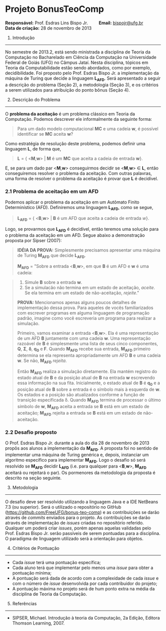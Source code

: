 Projeto BonusTeoComp
==============
**Responsável:** Prof. Esdras Lins Bispo Jr. &nbsp; &nbsp; &nbsp; &nbsp; **Email:** bispojr@ufg.br <br>
**Data de criação:** 28 de novembro de 2013


1. Introdução
-------------

No semestre de 2013.2, está sendo ministrada a disciplina de Teoria da Computação no Bacharelado em Ciência da Computação na Universidade Federal de Goiás (UFG) no Câmpus Jataí. Nesta disciplina, tópicos em Teoria da Computabilidade estão sendo abordados, como por exemplo, decidibilidade. Foi proposto pelo Prof. Esdras Bispo Jr. a implementação da máquina de Turing que decide a linguagem **L<sub>AFD</sub>**. Será apresentado a seguir a descrição do problema (Seção 2), a metodologia (Seção 3), e os critérios a serem utilizados para atribuição do ponto bônus (Seção 4).

2. Descrição do Problema
-------------------------

O **problema da aceitação** é um problema clássico em Teoria da Computação. Podemos descrever ele informalmente da seguinte forma: 

> Para um dado modelo computacional **MC** e uma cadeia **w**, é possível identificar se **MC** aceita **w**?
    
Como estratégia de resolução deste problema, podemos definir uma linguagem **L**, de forma que, 

> **L** = { \<**M**,**w**\> | **M** é um **MC** que aceita a cadeia de entrada **w**}.
    
E, se para um dado par \<**M**,**w**\> conseguirmos decidir se \<**M**,**w**\> &isin; **L**, então conseguiremos resolver o problema da aceitação. Com outras palavras, uma forma de resolver o problema da aceitação é provar que **L** é decidível.

### 2.1 Problema de aceitação em um AFD ######

Podemos aplicar o problema da aceitação em um Autômato Finito Determinístico (AFD). Definiremos uma linguagem **L<sub>AFD</sub>**, como se segue,

> **L<sub>AFD</sub>** = { <**B**,**w**> | **B** é um AFD que aceita a cadeia de entrada *w*}.
  
Logo, se provarmos que **L<sub>AFD</sub>** é decidível, então teremos uma solução para o problema da aceitação em um AFD. Segue abaixo a demonstração proposta por Sipser (2007):

> **IDÉIA DA PROVA:** Simplesmente precisamos apresentar uma máquina de Turing **M<sub>AFD</sub>** que decide **L<sub>AFD</sub>**.
>  
> **M<sub>AFD</sub>** = "Sobre a entrada \<**B**,**w**\>, em que **B** é um AFD e **w** é uma cadeia:

> 1.  Simule **B** sobre a entrada **w**.
> 2.  Se a simulacão não termina em um estado de aceitação, *aceite*. Se ela termina em um estado de não-aceitação, *rejeite*."
>
> **PROVA:** Mencionamos apenas alguns poucos detalhes de implementação dessa prova. Para aqueles de vocês familiarizados com escrever programas em alguma linguagem de programação padrão, imagine como você escreveria um programa para realizar a simulação. 
>
> Primeiro, vamos examinar a entrada \<**B**,**w**\>. Ela é uma representação de um AFD **B** juntamente com uma cadeia **w**. Uma representação razoável de **B** é simplesmente uma lista de seus cinco componentes, **Q**, **Σ**, **δ**, **q<sub>0</sub>** e **F**. Quando **M<sub>AFD</sub>** recebe sua entrada, **M<sub>AFD</sub>** primeiro determina se ela representa apropriadamente
um AFD **B** e uma cadeia **w**. Se não, **M<sub>AFD</sub>** *rejeita*. 
>
> Então **M<sub>AFD</sub>** realiza a simulação diretamente. Ela mantém registro do estado atual de **B** e da posição atual de **B** na entrada **w** escrevendo essa informação na sua fita. Inicialmente, o estado atual de **B** é **q<sub>0</sub>** e a posição atual de **B** sobre a entrada é o símbolo mais à esquerda de **w**. Os estados e a posição são atualizados conforme a função de transição especificada δ. Quando **M<sub>AFD</sub>** termina de processar o último símbolo de **w**, **M<sub>AFD</sub>** aceita a entrada se **B** está em um estado de aceitação; **M<sub>AFD</sub>** rejeita a entrada se **B** está em um estado de não-aceitação.

### 2.2 Desafio proposto ######

O Prof. Esdras Bispo Jr. durante a aula do dia 28 de novembro de 2013 propôs aos alunos a implementação da **M<sub>AFD</sub>**. A proposta foi no sentido de implementar uma máquina de Turing genérica e, depois, instanciar um algoritmo específico para implementar **M<sub>AFD</sub>**. Logo o desafio só será resolvido se **M<sub>AFD</sub>** decidir **L<sub>AFD</sub>** (i.e. para qualquer para \<**B**,**w**\>, **M<sub>AFD</sub>** aceitará ou rejeitará o par). Os pormenores da metodologia da proposta é descrito na seção seguinte.

3. Metodologia
-------------------------

O desafio deve ser resolvido utilizando a linguagem Java e a IDE NetBeans 7.3 (ou superior). Será o utilizado o repositório no GitHub (https://github.com/FreeUFG/bonus-teo-comp) e as contribuições se darão através de *commits* enviados para o projeto. As contribuições se darão através de implementação de *issues* criadas no repositório referido. Qualquer um poderá criar *issues*, porém apenas aquelas validadas pelo Prof. Esdras Bispo Jr. serão passíveis de serem pontuadas para a disciplina. O paradigma de linguagem utilizado será a orientação para objetos.

4. Critérios de Pontuação
-------------------------

* Cada *issue* terá uma pontuação específica;
* Cada aluno terá que implementar pelo menos uma *issue* para obter a pontuação mínima;
* A pontuação será dada de acordo com a complexidade de cada *issue* e com o número de *issue* desenvolvida por cada contribuidor do projeto;
* A pontuação máxima no projeto será de hum ponto extra na média da disciplina de Teoria da Computação.

5. Referências
-------------------------

* SIPSER, Michael. Introdução à teoria da Computação, 2a Edição, Editora Thomson Learning, 2007.
